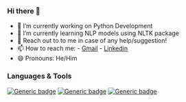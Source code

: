 ### Hi there 👋


- 🔭 I’m currently working on Python Development
- 🌱 I’m currently learning NLP models using NLTK package
- 💬 Reach out to to me in case of any help/suggestion!
- 📫 How to reach me:
      - [Gmail](vercettitommy322@gmail.com)
      - [Linkedin](https://www.linkedin.com/in/jatinjindal322/)
- 😄 Pronouns: He/Him

### Languages & Tools
[![Generic badge](https://img.shields.io/badge/Python-v3.11-<COLOR>.svg)](https://shields.io/)      [![Generic badge](https://img.shields.io/badge/C++-v23-<COLOR>.svg)](https://shields.io/)      [![Generic badge](https://img.shields.io/badge/Java-v20.0.2-<COLOR>.svg)](https://shields.io/)
